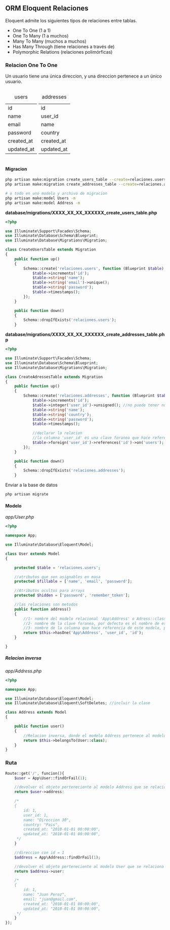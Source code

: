 ## ORM Eloquent Relaciones
Eloquent admite los siguientes tipos de relaciones entre tablas.

- One To One  (1 a 1)
- One To Many (1 a muchos)
- Many To Many (muchos a muchos)
- Has Many Through (tiene relaciones a través de)
- Polymorphic Relations (relaciones polimórficas)


### Relacion One To One
Un usuario tiene una única direccion, y una direccion pertenece a un único usuario.

<table style="width:20%; display: inline-block;">
    <caption>users</caption>
    <tr><td>id</td></tr>
    <tr><td>name</td></tr>
    <tr><td>email</td></tr>
    <tr><td>password</td></tr>
    <tr><td>created_at</td></tr>
    <tr><td>updated_at</td></tr>
</table>

<table style="width:20%; display: inline-block;">
    <caption>addresses</caption>
    <tr><td>id</td></tr>
    <tr><td>user_id</td></tr>
    <tr><td>name</td></tr>
    <tr><td>country</td></tr>
    <tr><td>created_at</td></tr>
    <tr><td>updated_at</td></tr>
</table>


#### Migracion
```sh
php artisan make:migration create_users_table --create=relaciones.users
php artisan make:migration create_addresses_table --create=relaciones.addresses

# o todo en uno modelo y archivo de migracion
php artisan make:model Users -m
php artisan make:model Address -m
```

**database/migrations/XXXX_XX_XX_XXXXXX_create_users_table.php**
```php
<?php

use Illuminate\Support\Facades\Schema;
use Illuminate\Database\Schema\Blueprint;
use Illuminate\Database\Migrations\Migration;

class CreateUsersTable extends Migration
{
    public function up()
    {
        Schema::create('relaciones.users', function (Blueprint $table) {
            $table->increments('id');
            $table->string('name');
            $table->string('email')->unique();
            $table->string('password');
            $table->timestamps();
        });
    }

    public function down()
    {
        Schema::dropIfExists('relaciones.users');
    }
```

**database/migrations/XXXX_XX_XX_XXXXXX_create_addresses_table.php**
```php
<?php

use Illuminate\Support\Facades\Schema;
use Illuminate\Database\Schema\Blueprint;
use Illuminate\Database\Migrations\Migration;

class CreateAdressesTable extends Migration
{
    public function up()
    {
        Schema::create('relaciones.addresses', function (Blueprint $table) {
            $table->increments('id');
            $table->integer('user_id')->unsigned(); //no puede tener numeros negativos
            $table->string('name');
            $table->string('country');
            $table->string('password');
            $table->timestamps();

            //declarar la relacion
            //la columna 'user_id' es una clave foranea que hace referencia a la clave 'id' de la tabla 'users'
            $table->foreign('user_id')->references('id')->on('users');
        });
    }

    public function down()
    {
        Schema::dropIfExists('relaciones.addresses');
    }
```

Enviar a la base de datos
```sh
php artisan migrate
```


#### Modelo 
_app/User.php_
```php
<?php

namespace App;

use Illuminate\Database\Eloquent\Model;

class User extends Model
{

    protected $table = 'relaciones.users';

    //atributos que son asignables en masa
    protected $fillable = ['name', 'email', 'password'];

    //Atributos ocultos para arrays
    protected $hidden = ['password', 'remember_token'];

    //las relaciones son metodos
    public function address()
    {
        //1- nombre del modelo relacional 'App\Address' o Adress::class
        //2- nombre de la clave foranea, por defecto es el nombre de este modelo en minuscula 'user' seguido de guion bajo '_' y 'id' -> user_id
        //3- nombre de la columna que hace referencia de este modelo, por defecto es 'id'
        return $this->hasOne('App\Address', 'user_id', 'id');
    }

}
```

##### Relacion inversa
_app/Address.php_
```php
<?php

namespace App;

use Illuminate\Database\Eloquent\Model;
use Illuminate\Database\Eloquent\SoftDeletes; //incluir la clase

class Address extends Model
{

    public function user()
    {
        //Relacion inversa, donde el modelo Address pertenece al modelo User
        return $this->belongsTo(User::class);
    }
}
```

### Ruta

```php
Route::get('/', funcion(){
    $user = App\User::findOrFail(1);

    //devolver el objeto perteneciente al modelo Address que se relaciona con el modelo User con id = 1
    return $user->address:

    /*
    {
        id: 1,
        user_id: 1,
        name: "Direccion 30",
        country: "Pais",
        created_at: "2018-01-01 00:00:00",
        updated_at: "2018-01-01 00:00:00",
     */
    }

    //direccion con id = 1
    $address = App\Address::findOrFail(1);

    //devolver el objeto perteneciente al modelo User que se relaciona con el modelo Address con id = 1
    return $address->user:

    /*
    {
        id: 1,
        name: "Juan Perez",
        email: "juan@gmail.com",
        created_at: "2018-01-01 00:00:00",
        updated_at: "2018-01-01 00:00:00",
     */
    }
});
```